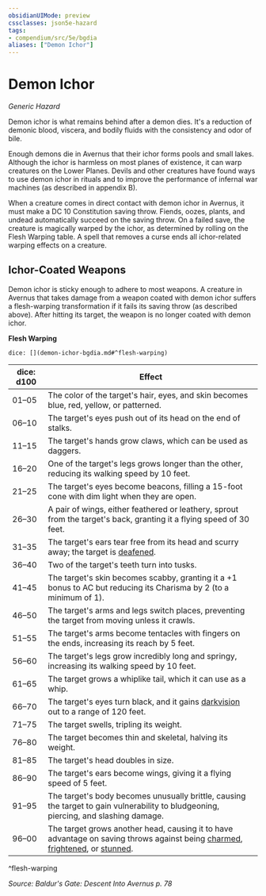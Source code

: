 ```yaml
---
obsidianUIMode: preview
cssclasses: json5e-hazard
tags:
- compendium/src/5e/bgdia
aliases: ["Demon Ichor"]
---
```

# Demon Ichor
*Generic Hazard*  

Demon ichor is what remains behind after a demon dies. It's a reduction of demonic blood, viscera, and bodily fluids with the consistency and odor of bile.

Enough demons die in Avernus that their ichor forms pools and small lakes. Although the ichor is harmless on most planes of existence, it can warp creatures on the Lower Planes. Devils and other creatures have found ways to use demon ichor in rituals and to improve the performance of infernal war machines (as described in appendix B).

When a creature comes in direct contact with demon ichor in Avernus, it must make a DC 10 Constitution saving throw. Fiends, oozes, plants, and undead automatically succeed on the saving throw. On a failed save, the creature is magically warped by the ichor, as determined by rolling on the Flesh Warping table. A spell that removes a curse ends all ichor-related warping effects on a creature.

## Ichor-Coated Weapons

Demon ichor is sticky enough to adhere to most weapons. A creature in Avernus that takes damage from a weapon coated with demon ichor suffers a flesh-warping transformation if it fails its saving throw (as described above). After hitting its target, the weapon is no longer coated with demon ichor.

**Flesh Warping**

`dice: [](demon-ichor-bgdia.md#^flesh-warping)`

| dice: d100 | Effect |
|------------|--------|
| 01–05 | The color of the target's hair, eyes, and skin becomes blue, red, yellow, or patterned. |
| 06–10 | The target's eyes push out of its head on the end of stalks. |
| 11–15 | The target's hands grow claws, which can be used as daggers. |
| 16–20 | One of the target's legs grows longer than the other, reducing its walking speed by 10 feet. |
| 21–25 | The target's eyes become beacons, filling a 15-foot cone with dim light when they are open. |
| 26–30 | A pair of wings, either feathered or leathery, sprout from the target's back, granting it a flying speed of 30 feet. |
| 31–35 | The target's ears tear free from its head and scurry away; the target is [deafened](/2-Mechanics/CLI/rules/conditions.md#deafened). |
| 36–40 | Two of the target's teeth turn into tusks. |
| 41–45 | The target's skin becomes scabby, granting it a +1 bonus to AC but reducing its Charisma by 2 (to a minimum of 1). |
| 46–50 | The target's arms and legs switch places, preventing the target from moving unless it crawls. |
| 51–55 | The target's arms become tentacles with fingers on the ends, increasing its reach by 5 feet. |
| 56–60 | The target's legs grow incredibly long and springy, increasing its walking speed by 10 feet. |
| 61–65 | The target grows a whiplike tail, which it can use as a whip. |
| 66–70 | The target's eyes turn black, and it gains [darkvision](/2-Mechanics/CLI/rules/senses.md#darkvision) out to a range of 120 feet. |
| 71–75 | The target swells, tripling its weight. |
| 76–80 | The target becomes thin and skeletal, halving its weight. |
| 81–85 | The target's head doubles in size. |
| 86–90 | The target's ears become wings, giving it a flying speed of 5 feet. |
| 91–95 | The target's body becomes unusually brittle, causing the target to gain vulnerability to bludgeoning, piercing, and slashing damage. |
| 96–00 | The target grows another head, causing it to have advantage on saving throws against being [charmed](/2-Mechanics/CLI/rules/conditions.md#charmed), [frightened](/2-Mechanics/CLI/rules/conditions.md#frightened), or [stunned](/2-Mechanics/CLI/rules/conditions.md#stunned). |
^flesh-warping

*Source: Baldur's Gate: Descent Into Avernus p. 78*